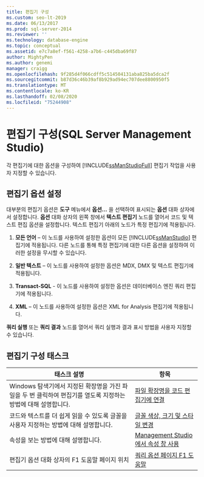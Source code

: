 ```yaml
---
title: 편집기 구성
ms.custom: seo-lt-2019
ms.date: 06/13/2017
ms.prod: sql-server-2014
ms.reviewer: ''
ms.technology: database-engine
ms.topic: conceptual
ms.assetid: e7c7a8ef-f561-4258-a7b6-c445dba69f87
author: MightyPen
ms.author: genemi
manager: craigg
ms.openlocfilehash: 9f285d4f066cdff5c514504131aba825ba5dca2f
ms.sourcegitcommit: b87d36c46b39af8b929ad94ec707dee8800950f5
ms.translationtype: MT
ms.contentlocale: ko-KR
ms.lasthandoff: 02/08/2020
ms.locfileid: "75244908"
---
```

# <a name="configure-editors-sql-server-management-studio"></a>편집기 구성(SQL Server Management Studio)
  각 편집기에 대한 옵션을 구성하여 [!INCLUDE[ssManStudioFull](../../includes/ssmanstudiofull-md.md)] 편집기 작업을 사용자 지정할 수 있습니다.  
  
## <a name="settng-editor-options"></a>편집기 옵션 설정  
 대부분의 편집기 옵션은 **도구** 메뉴에서 **옵션...** 을 선택하여 표시되는 **옵션** 대화 상자에서 설정합니다. **옵션** 대화 상자의 왼쪽 창에서 **텍스트 편집기** 노드를 열어서 코드 및 텍스트 편집 옵션을 설정합니다. 텍스트 편집기 아래의 노드가 특정 편집기에 적용됩니다.  
  
1.  **모든 언어** – 이 노드를 사용하여 설정한 옵션이 모든 [!INCLUDE[ssManStudio](../../includes/ssmanstudio-md.md)] 편집기에 적용됩니다. 다른 노드를 통해 특정 편집기에 대한 다른 옵션을 설정하여 이러한 설정을 무시할 수 있습니다.  
  
2.  **일반 텍스트** – 이 노드를 사용하여 설정한 옵션은 MDX, DMX 및 텍스트 편집기에 적용됩니다.  
  
3.  **Transact-SQL** - 이 노드를 사용하여 설정한 옵션은 데이터베이스 엔진 쿼리 편집기에 적용됩니다.  
  
4.  **XML** – 이 노드를 사용하여 설정한 옵션은 XML for Analysis 편집기에 적용됩니다.  
  
 **쿼리 실행** 또는 **쿼리 결과** 노드를 열어서 쿼리 실행과 결과 표시 방법을 사용자 지정할 수 있습니다.  
  
## <a name="editor-configuration-tasks"></a>편집기 구성 태스크  
  
|태스크 설명|항목|  
|----------------------|-----------|  
|Windows 탐색기에서 지정된 확장명을 가진 파일을 두 번 클릭하여 편집기를 열도록 지정하는 방법에 대해 설명합니다.|[파일 확장명을 코드 편집기에 연결](associate-file-extensions-to-a-code-editor.md)|  
|코드와 텍스트를 더 쉽게 읽을 수 있도록 글꼴을 사용자 지정하는 방법에 대해 설명합니다.|[글꼴 색상, 크기 및 스타일 변경](change-font-color-size-and-style.md)|  
|속성을 보는 방법에 대해 설명합니다.|[Management Studio에서 속성 창 사용](use-the-properties-window-in-management-studio.md)|  
|편집기 옵션 대화 상자의 F1 도움말 페이지 위치|[쿼리 옵션 페이지 F1 도움말](../../database-engine/query-options-pages-f1-help.md)|  
  
  
